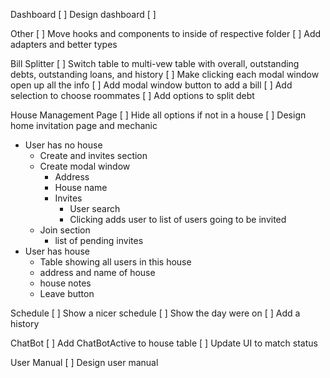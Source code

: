 Dashboard
[ ] Design dashboard
[ ]

Other
[ ] Move hooks and components to inside of respective folder
[ ] Add adapters and better types

Bill Splitter
[ ] Switch table to multi-vew table with overall, outstanding debts, outstanding loans, and history
[ ] Make clicking each modal window open up all the info
[ ] Add modal window button to add a bill
[ ] Add selection to choose roommates
[ ] Add options to split debt

House Management Page
[ ] Hide all options if not in a house
[ ] Design home invitation page and mechanic

- User has no house
  - Create and invites section
  - Create modal window
    - Address
    - House name
    - Invites
      - User search
      - Clicking adds user to list of users going to be invited
  - Join section
    - list of pending invites
- User has house
  - Table showing all users in this house
  - address and name of house
  - house notes
  - Leave button

Schedule
[ ] Show a nicer schedule
[ ] Show the day were on
[ ] Add a history

ChatBot
[ ] Add ChatBotActive to house table
[ ] Update UI to match status

User Manual
[ ] Design user manual
